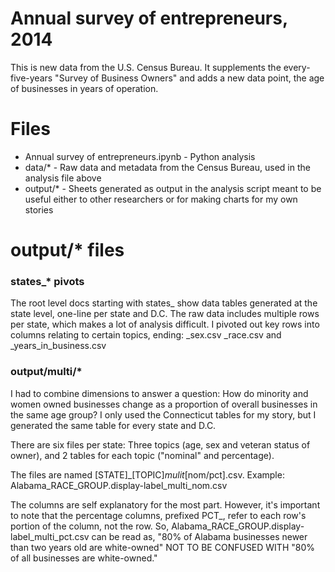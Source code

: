 # Annual survey of entrepreneurs, 2014

This is new data from the U.S. Census Bureau. It supplements the
every-five-years "Survey of Business Owners" and adds a new data point, the age
of businesses in years of operation.

# Files

* Annual survey of entrepreneurs.ipynb - Python analysis
* data/* - Raw data and metadata from the Census Bureau, used in the analysis file above
* output/* - Sheets generated as output in the analysis script meant to be useful either to other researchers or for making charts for my own stories

# output/* files

### states_* pivots

The root level docs starting with states_ show data tables generated at the state level, one-line per state and D.C. The raw data includes multiple rows per state, which makes a lot of analysis difficult. I pivoted out key rows into columns relating to certain topics, ending: _sex.csv _race.csv and _years_in_business.csv

### output/multi/*

I had to combine dimensions to answer a question: How do minority and women owned businesses change as a proportion of overall businesses in the same age group? I only used the Connecticut tables for my story, but I generated the same table for every state and D.C.

There are six files per state: Three topics (age, sex and veteran status of owner), and 2 tables for each topic ("nominal" and percentage).

The files are named [STATE]_[TOPIC]_mulit_[nom/pct].csv. Example: Alabama_RACE_GROUP.display-label_multi_nom.csv

The columns are self explanatory for the most part. However, it's important to note that the percentage columns, prefixed PCT_, refer to each row's portion of the column, not the row. So, Alabama_RACE_GROUP.display-label_multi_pct.csv can be read as, "80% of Alabama businesses newer than two years old are white-owned" NOT TO BE CONFUSED WITH "80% of all businesses are white-owned."

